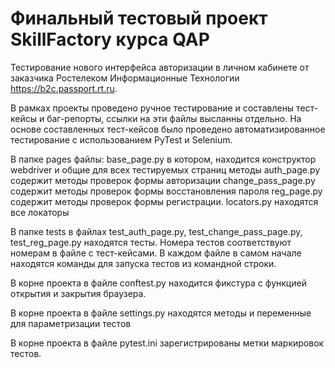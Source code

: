 # Финальный тестовый проект SkillFactory курса QAP
Тестирование нового интерфейса авторизации в личном кабинете от заказчика Ростелеком Информационные Технологии https://b2c.passport.rt.ru.

В рамках проекты проведено ручное тестирование и составлены тест-кейсы и баг-репорты, ссылки на эти файлы высланны отдельно. На основе составленных тест-кейсов было проведено автоматизированное тестирование с использованием PyTest и Selenium.

В папке pages файлы:
 base_page.py в котором, находится конструктор webdriver и общие для всех тестируемых страниц методы
 auth_page.py содержит методы проверок формы авторизации
 change_pass_page.py содержит методы проверок формы восстановления пароля
 reg_page.py содержит методы проверок формы регистрации.
 locators.py находятся все локаторы

В папке tests в файлах test_auth_page.py, test_change_pass_page.py, test_reg_page.py находятся тесты. Номера тестов соответствуют номерам в файле с тест-кейсами. В каждом файле в самом начале находятся команды для запуска тестов из командной строки.

В корне проекта в файле conftest.py находится фикстура с функцией открытия и закрытия браузера.

В корне проекта в файле settings.py находятся методы и переменные для параметризации тестов

В корне проекта в файле pytest.ini зарегистрированы метки маркировок тестов.
